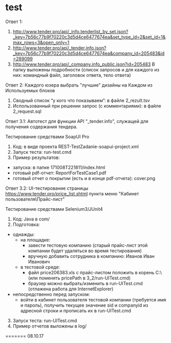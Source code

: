 # test

Ответ 1:
1) http://www.tender.pro/api/_info.tenderlist_by_set.json?_key=7b56c77b9f70220c3d5d4ce6477674ea&set_type_id=2&set_id=1&max_rows=3&open_only=1
2) http://www.tender.pro/api/_tender.info.json?_key=7b56c77b9f70220c3d5d4ce6477674ea&company_id=205483&id=289099
3) http://www.tender.pro/api/_company.info_public.json?id=205483
В папку выложены подробности (список запросов и для каждого из них: командный файл, заголовок ответа, тело ответа)

Ответ 2: Каждого юзера выбрать "лучшие" дизайны на Каждом из Используемых блоков

1) Сводный список “у кого что показываем”: в файле 2_rezult.tsv
2) Использованный при решении запрос (с комментариями): в файле 2_request.sql

Ответ 3.1: Автотест для функции API "_tender.info", служащей для получения содержания тендера.

Тестирование средствами SoapUI Pro
1) Код: в виде проекта REST-TestZadanie-soapui-project.xml
2) Запуск теста: run-test.cmd
3) Пример результатов:
 - запуска: в папке 171008T221811/index.html
 - готовый pdf-отчет: ReportForTestCase1.pdf
 - готовый отчет о покрытии (есть и в конце pdf-отчета): cover.png

Ответ 3.2: UI-тестирование страницы https://www.tender.pro/price_list.shtml пункта меню "Кабинет пользователя\Прайс-лист"

Тестирование средствами Selenium3/JUnit4
1) Код: Java в com/
2) Подготовка:
 - однажды:
   - на площадке:
     - завести тестовую компанию (старый прайс-лист этой компании будет удаляться во время тестирования)
     - вручную добавить сотрудника в компанию: Иванов Иван Иванович
   - в тестовой среде:
     - файл price206383.xls с прайс-листом положить в корень C:\ (или поменять pricePath в 3_2/run-UITest.cmd) 
     - браузер можно выбрать/изменить в run-UITest.cmd (отлажена работа для InternetExplorer)
 - непосредственно перед запуском:
   - войти в кабинет пользователя тестовой компании (требуется имя и пароль), получить текущее значение sid и companyid из адресной строки и прописать их в run-UITest.cmd
3) Запуск теста: run-UITest.cmd
4) Пример отчетов выложены в log/

=======
08.10.17
